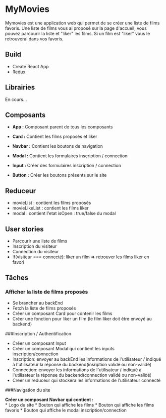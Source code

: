# MyMovies

  Mymovies est une application web qui permet de se créer une liste de films favoris.
  Une liste de films vous ai proposé sur la page d'accueil, vous pouvez parcourir la liste
  et "liker" les films. Si un film est "liker" vous le retrouverai dans vos favoris.

## Build
  * Create React App
  * Redux


## Librairies

  En cours...


## Composants

  * **App :** Composant parent de tous les composants

  * **Card :**  Contient les films proposés et liker

  * **Navbar :** Contient les boutons de navigation

  * **Modal :** Contient les formulaires inscription / connection

  * **Input :** Créer des formulaires inscription / connection

  * **Button :** Créer les boutons présents sur le site


## Reduceur

  * movieList : contient les films proposés
  * movieLikeList : contient les films liker
  * modal : contient l'etat isOpen : true/false du modal


## User stories

  * Parcourir une liste de films
  * Inscription du visiteur
  * Connection du visiteur
  * If(visiteur === connecté): liker un film => retrouver les films liker en favori


## Tâches  

### Afficher la liste de films proposés

  * Se brancher au backEnd  
  * Fetch la liste de films proposés  
  * Créer un composant Card pour contenir les films  
  * Créer une fonction pour liker un film (le film liker doit être envoyé au backend)  

###Inscription / Authentification   

  * Créer un composant Input  
  * Créer un composant Modal qui contient les inputs inscription/connection  
  * Inscription: envoyer au backEnd les informations de l'utilisateur / indiqué à l'utilisateur la réponse du backend(insription validé ou non-validé)    
  * Connection: envoyer les informations de l'utilisateur / indiqué à l'utilisateur la réponse du backend(connection validé ou non-validé)  
  * Creer un reduceur qui stockera les informations de l'utilisateur connecté

###Navigation du site

  **Créer un composant Navbar qui contient :**  
    * Logo du site
    * Bouton qui affiche les films
    * Bouton qui affiche les films favoris
    * Bouton qui affiche le modal inscription/connection

